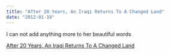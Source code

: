 ```yaml
---
title: "After 20 Years, An Iraqi Returns To A Changed Land"
date: "2012-01-19"
---
```


I can not add anything more to her beautiful words

  
[After 20 Years, An Iraqi Returns To A Changed Land](http://www.npr.org/2012/01/19/145397206/after-20-years-an-iraqi-returns-to-a-changed-land)

